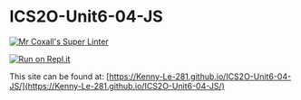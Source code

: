 # ICS2O-Unit6-04-JS

[![Mr Coxall's Super Linter](https://github.com/Kenny-Le-281/ICS2O-Unit6-04-JS/workflows/Mr%20Coxall's%20Super%20Linter/badge.svg)](https://github.com/Kenny-Le-281/ICS2O-Unit6-04-JS/actions)

[![Run on Repl.it](https://repl.it/badge/github/Kenny-Le-281/ICS2O-Unit6-04-JS)](https://repl.it/github/Kenny-Le-281/ICS2O-Unit6-04-JS)

This site can be found at: [https://Kenny-Le-281.github.io/ICS2O-Unit6-04-JS/](https://Kenny-Le-281.github.io/ICS2O-Unit6-04-JS/)
